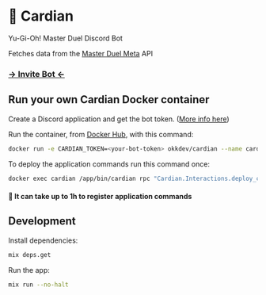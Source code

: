 # 🎴 Cardian

Yu-Gi-Oh! Master Duel Discord Bot

Fetches data from the [Master Duel Meta](https://masterduelmeta.com/) API

### [-> Invite Bot <-](https://discord.com/api/oauth2/authorize?client_id=944183782745997362&permissions=3072&scope=applications.commands%20bot)

## Run your own Cardian Docker container

Create a Discord application and get the bot token. ([More info here](https://discord.com/developers/docs/intro))

Run the container, from [Docker Hub](https://hub.docker.com/repository/docker/okkdev/cardian), with this command:

```sh
docker run -e CARDIAN_TOKEN=<your-bot-token> okkdev/cardian --name cardian
```

To deploy the application commands run this command once:

```sh
docker exec cardian /app/bin/cardian rpc "Cardian.Interactions.deploy_commands()"
```

#### 🚨 It can take up to 1h to register application commands 

## Development

Install dependencies:

```sh
mix deps.get
```

Run the app:

```sh
mix run --no-halt
```
